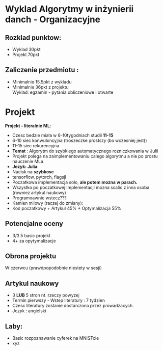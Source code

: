 # Wyklad Algorytmy w inżynierii danch - Organizacyjne
## Rozklad punktow:
- Wyklad    30pkt
- Projekt   70pkt

## Zaliczenie przedmiotu : 
- Minimalnie 15.5pkt    z wykladu
- Minimalnie 36pkt      z projektu \
Wyklad: egzamin - pytania obliczeniowe i otwarte


# Projekt
**Projekt - literalnie ML**:
- Czesc bedzie miała w 6-10tygodniach studii **11-15**
- 6-10  siec konwuloncyjna (troszeczke prostszy (bo wczesniej jest))
- 11-15 siec rekurencyjna
- **Temat** : Algorytm do szybkiego automatycznego rozniczkowania w Julii
- Projekt polega na zaimplementowaniu calego algorytmu a nie po prostu nauczenie MLa.
- **Jezyk: Julia**
- Nacisk na **szybkosc**
- tensorflow, pytorch, flagsjl
- Poczatkowa implementacja solo, **ale potem mozna w parach.**
- Wszystko po poczatkowej implementacji mozna scalic z inna osoba (rowniez artykul naukowy)
- Programoawnie wstecz??? 
- Kamien milowy (raczej do zmiany):
- Kod poczatkowy + Artykul 45% + Optymalizacja 55%

## Potencjalne oceny
- 3/3.5 basic projekt
- 4+ za opytymalizacje

## Obrona projektu
W czerwcu (prawdpopodobnie niestety w sesji)

## Artykul naukowy  
- 3 **LUB** 5 stron nt. rzeczy powyzej
- Termin pierwszy - Wstep literatury : 7 tydzien
- Czesc literatury zostanie dostarczona przez prowadzacych.
- Jezyk : angielski

## Laby:
- Basic rozpoznawanie cyferek na MNISTcie
- xyz
